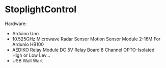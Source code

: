 # StoplightControl

Hardware:
- Arduino Uno
- 10.525GHz Microwave Radar Sensor Motion Sensor Module 2-16M For Ardunio HB100
- AEDIKO Relay Module DC 5V Relay Board 8 Channel OPTO-Isolated High or Low Lev...
- USB Wall Wart
